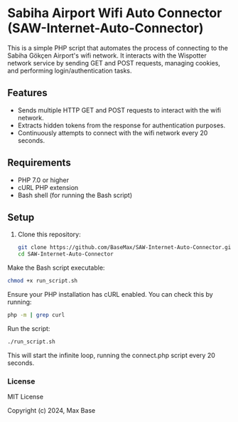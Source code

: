# Sabiha Airport Wifi Auto Connector (SAW-Internet-Auto-Connector)

This is a simple PHP script that automates the process of connecting to the Sabiha Gökçen Airport's wifi network. It interacts with the Wispotter network service by sending GET and POST requests, managing cookies, and performing login/authentication tasks.

## Features

- Sends multiple HTTP GET and POST requests to interact with the wifi network.
- Extracts hidden tokens from the response for authentication purposes.
- Continuously attempts to connect with the wifi network every 20 seconds.

## Requirements

- PHP 7.0 or higher
- cURL PHP extension
- Bash shell (for running the Bash script)

## Setup

1. Clone this repository:

   ```bash
   git clone https://github.com/BaseMax/SAW-Internet-Auto-Connector.git
   cd SAW-Internet-Auto-Connector
   ```

Make the Bash script executable:

  ```bash
  chmod +x run_script.sh
  ```
Ensure your PHP installation has cURL enabled. You can check this by running:

```bash
php -m | grep curl
```

Run the script:

```bash
./run_script.sh
```

This will start the infinite loop, running the connect.php script every 20 seconds.

### License

MIT License

Copyright (c) 2024, Max Base
